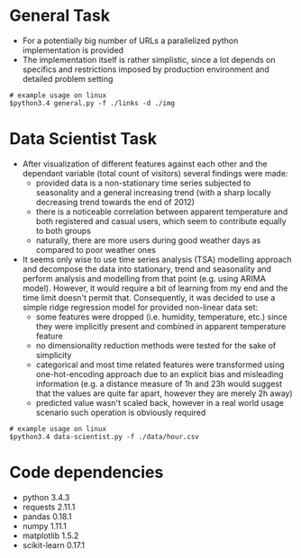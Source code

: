 General Task
============
- For a potentially big number of URLs a parallelized python implementation is provided
- The implementation itself is rather simplistic, since a lot depends on specifics
and restrictions imposed by production environment and detailed problem setting
```
# example usage on linux
$python3.4 general.py -f ./links -d ./img
```


Data Scientist Task
===================
- After visualization of different features against each other and the dependant variable 
(total count of visitors) several findings were made:
    - provided data is a non-stationary time series subjected to seasonality and a general 
    increasing trend (with a sharp locally decreasing trend towards the end of 2012)
    - there is a noticeable correlation between apparent temperature and both registered and 
    casual users, which seem to contribute equally to both groups
    - naturally, there are more users during good weather days as compared to poor weather ones
- It seems only wise to use time series analysis (TSA) modelling approach and decompose the 
data into stationary, trend and seasonality and perform analysis and modelling from that point 
(e.g. using ARIMA model). However, it would require a bit of learning from my end and the time 
limit doesn't permit that. Consequently, it was decided to use a simple ridge regression model 
for provided non-linear data set:
    - some features were dropped (i.e. humidity, temperature, etc.) since they were implicitly 
    present and combined in apparent temperature feature
    - no dimensionality reduction methods were tested for the sake of simplicity
    - categorical and most time related features were transformed using one-hot-encoding approach 
    due to an explicit bias and misleading information (e.g. a distance measure of 1h and 23h would 
    suggest that the values are quite far apart, however they are merely 2h away)
    -  predicted value wasn't scaled back, however in a real world usage scenario such operation 
    is obviously required
```
# example usage on linux
$python3.4 data-scientist.py -f ./data/hour.csv
```

Code dependencies
=================
- python 3.4.3
- requests 2.11.1
- pandas 0.18.1
- numpy 1.11.1
- matplotlib 1.5.2
- scikit-learn 0.17.1